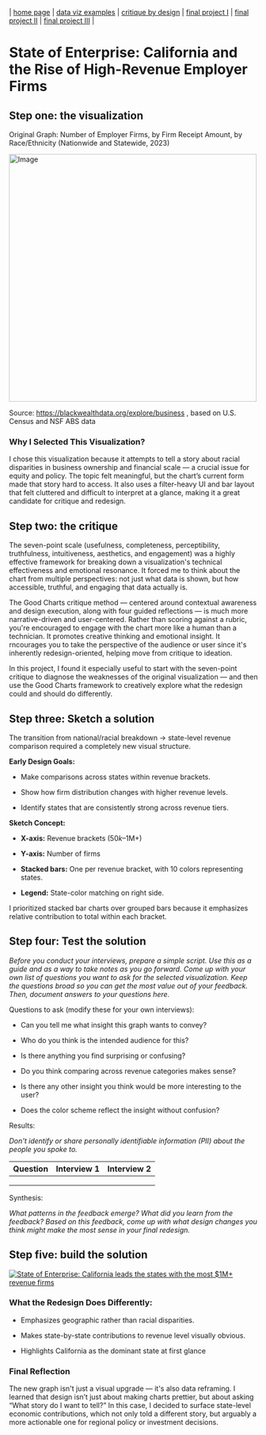 | [home page](https://ashishpcmu.github.io/dataviz-portfolio/) | [data viz examples](dataviz-examples) | [critique by design](critique-by-design) | [final project I](final-project-part-one) | [final project II](final-project-part-two) | [final project III](final-project-part-three) |

# State of Enterprise: California and the Rise of High-Revenue Employer Firms


## Step one: the visualization

Original Graph: Number of Employer Firms, by Firm Receipt Amount, by Race/Ethnicity (Nationwide and Statewide, 2023)

  <img src="original_graph.png" alt="Image" width="500">

Source: https://blackwealthdata.org/explore/business , based on U.S. Census and NSF ABS data

### Why I Selected This Visualization?

I chose this visualization because it attempts to tell a story about racial disparities in business ownership and financial scale — a crucial issue for equity and policy. The topic felt meaningful, but the chart’s current form made that story hard to access. It also uses a filter-heavy UI and bar layout that felt cluttered and difficult to interpret at a glance, making it a great candidate for critique and redesign.



## Step two: the critique

The seven-point scale (usefulness, completeness, perceptibility, truthfulness, intuitiveness, aesthetics, and engagement) was a highly effective framework for breaking down a visualization's technical effectiveness and emotional resonance. It forced me to think about the chart from multiple perspectives: not just what data is shown, but how accessible, truthful, and engaging that data actually is.

The Good Charts critique method — centered around contextual awareness and design execution, along with four guided reflections — is much more narrative-driven and user-centered. Rather than scoring against a rubric, you're encouraged to engage with the chart more like a human than a technician. It promotes creative thinking and emotional insight. It rncourages you to take the perspective of the audience or user since it's inherently redesign-oriented, helping move from critique to ideation.

In this project, I found it especially useful to start with the seven-point critique to diagnose the weaknesses of the original visualization — and then use the Good Charts framework to creatively explore what the redesign could and should do differently.


## Step three: Sketch a solution

The transition from national/racial breakdown → state-level revenue comparison required a completely new visual structure.

**Early Design Goals:**
* Make comparisons across states within revenue brackets.

* Show how firm distribution changes with higher revenue levels.

* Identify states that are consistently strong across revenue tiers.

**Sketch Concept:**
* **X-axis:** Revenue brackets ($50k–$1M+)

* **Y-axis:** Number of firms

* **Stacked bars:** One per revenue bracket, with 10 colors representing states.

* **Legend:** State-color matching on right side.

I prioritized stacked bar charts over grouped bars because it emphasizes relative contribution to total within each bracket.



## Step four: Test the solution

_Before you conduct your interviews, prepare a simple script.  Use this as a guide and as a way to take notes as you go forward. Come up with your own list of questions you want to ask for the selected visualization. Keep the questions broad so you can get the most value out of your feedback. Then, document answers to your questions here._

Questions to ask (modify these for your own interviews): 

- Can you tell me what insight this graph wants to convey?

- Who do you think is the intended audience for this?

- Is there anything you find surprising or confusing?

- Do you think comparing across revenue categories makes sense?

- Is there any other insight you think would be more interesting to the user?

- Does the color scheme reflect the insight without confusion?

Results: 

_Don't identify or share personally identifiable information (PII) about the people you spoke to._


| Question | Interview 1 | Interview 2 |
|----------|-------------|-------------|
|          |             |             |
|          |             |             |
|          |             |             |

Synthesis: 

_What patterns in the feedback emerge?  What did you learn from the feedback?  Based on this feedback, come up with what design changes you think might make the most sense in your final redesign._

## Step five: build the solution


<div class='tableauPlaceholder' id='viz1743650428838' style='position: relative'>
   <noscript><a href='#'><img alt='State of Enterprise: California leads the states with the most $1M+ revenue firms ' src='https:&#47;&#47;public.tableau.com&#47;static&#47;images&#47;To&#47;Top10States-AnnualRevenuefirms&#47;Top10States-AnnualRevenuefirms&#47;1_rss.png' style='border: none' /></a></noscript>
   <object class='tableauViz'  style='display:none;'>
      <param name='host_url' value='https%3A%2F%2Fpublic.tableau.com%2F' />
      <param name='embed_code_version' value='3' />
      <param name='site_root' value='' />
      <param name='name' value='Top10States-AnnualRevenuefirms&#47;Top10States-AnnualRevenuefirms' />
      <param name='tabs' value='no' />
      <param name='toolbar' value='yes' />
      <param name='static_image' value='https:&#47;&#47;public.tableau.com&#47;static&#47;images&#47;To&#47;Top10States-AnnualRevenuefirms&#47;Top10States-AnnualRevenuefirms&#47;1.png' />
      <param name='animate_transition' value='yes' />
      <param name='display_static_image' value='yes' />
      <param name='display_spinner' value='yes' />
      <param name='display_overlay' value='yes' />
      <param name='display_count' value='yes' />
      <param name='language' value='en-GB' />
      <param name='filter' value='publish=yes' />
   </object>
</div>
<script type='text/javascript'>                    var divElement = document.getElementById('viz1743650428838');                    var vizElement = divElement.getElementsByTagName('object')[0];                    vizElement.style.width='100%';vizElement.style.height=(divElement.offsetWidth*0.75)+'px';                    var scriptElement = document.createElement('script');                    scriptElement.src = 'https://public.tableau.com/javascripts/api/viz_v1.js';                    vizElement.parentNode.insertBefore(scriptElement, vizElement);                </script>

### What the Redesign Does Differently:

* Emphasizes geographic rather than racial disparities.

* Makes state-by-state contributions to revenue level visually obvious.

* Highlights California as the dominant state at first glance

### Final Reflection

The new graph isn't just a visual upgrade — it's also data reframing. I learned that design isn’t just about making charts prettier, but about asking “What story do I want to tell?” In this case, I decided to surface state-level economic contributions, which not only told a different story, but arguably a more actionable one for regional policy or investment decisions.



